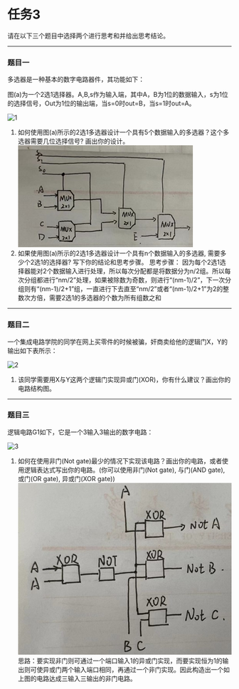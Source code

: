 # 任务3
请在以下三个题目中选择两个进行思考和并给出思考结论。

***

### 题目一
多选器是一种基本的数字电路器件，其功能如下：

图(a)为一个2选1选择器。A,B,s作为输入端，其中A，B为1位的数据输入，s为1位的选择信号，Out为1位的输出端，当s=0时out=B，当s=1时out=A。

![1](./image/1.png)

1. 如何使用图(a)所示的2选1多选器设计一个具有5个数据输入的多选器？这个多选器需要几位选择信号? 画出你的设计。
![image1](./image/image1.png)
2. 如果使用图(a)所示的2选1多选器设计一个具有n个数据输入的多选器, 需要多少个2选1的选择器? 写下你的结论和思考步骤。
思考步骤：
因为每个2选1选择器能对2个数据输入进行处理，所以每次分配都是将数据分为n/2组。所以每次分组都进行“nm/2”处理，如果被除数为奇数，则进行“(nm-1)/2”，下一次分组则有“(nm-1)/2+1”组，一直进行下去直至“nm/2”或者“(nm-1)/2+1”为2的整数次方倍，需要2选1的多选器的个数为所有组数之和

***

### 题目二
一个集成电路学院的同学在网上买零件的时候被骗，奸商卖给他的逻辑门X，Y的输出如下表所示：

![2](./image/2.png)

1. 该同学需要用X与Y这两个逻辑门实现异或门(XOR)，你有什么建议？画出你的电路结构图。

***

### 题目三

逻辑电路G1如下，它是一个3输入3输出的数字电路：

![3](./image/3.png)

1. 如何在使用非门(Not gate)最少的情况下实现该电路？画出你的电路，或者使用逻辑表达式写出你的电路。(你可以使用非门(Not gate), 与门(AND gate), 或门(OR gate), 异或门(XOR gate))
![image2](./image/image2.png)  
思路：要实现非门则可通过一个端口输入1的异或门实现，而要实现恒为1的输出则可使异或门两个输入端口相同，再通过一个非门实现。因此构造出一个如上图的电路达成三输入三输出的非门电路。